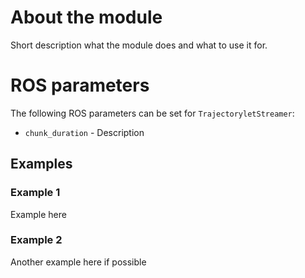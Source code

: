 # About the module
Short description what the module does and what to use it for.

# ROS parameters
The following ROS parameters can be set for `TrajectoryletStreamer`:
- `chunk_duration` - Description


## Examples
### Example 1
Example here


### Example 2
Another example here if possible